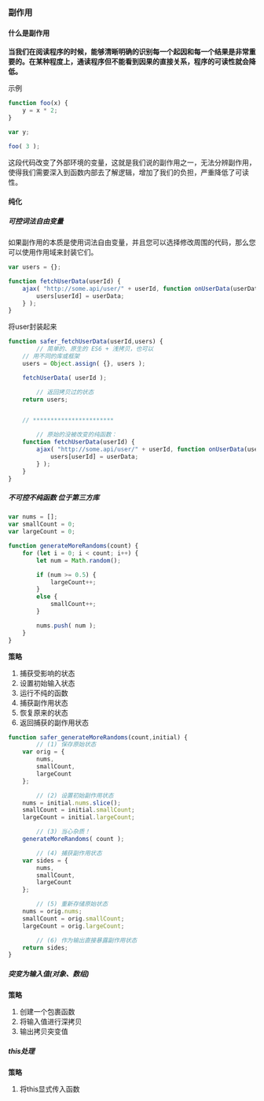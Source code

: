 ### 副作用

#### 什么是副作用
**当我们在阅读程序的时候，能够清晰明确的识别每一个起因和每一个结果是非常重要的。在某种程度上，通读程序但不能看到因果的直接关系，程序的可读性就会降低。**

示例
```js
function foo(x) {
    y = x * 2;
}

var y;

foo( 3 );
```

这段代码改变了外部环境的变量，这就是我们说的副作用之一，无法分辨副作用，使得我们需要深入到函数内部去了解逻辑，增加了我们的负担，严重降低了可读性。

#### 纯化

##### 可控词法自由变量
如果副作用的本质是使用词法自由变量，并且您可以选择修改周围的代码，那么您可以使用作用域来封装它们。
```js
var users = {};

function fetchUserData(userId) {
    ajax( "http://some.api/user/" + userId, function onUserData(userData){
        users[userId] = userData;
    } );
}

```
将user封装起来
```js
function safer_fetchUserData(userId,users) {
        // 简单的、原生的 ES6 + 浅拷贝，也可以
    // 用不同的库或框架
    users = Object.assign( {}, users );

    fetchUserData( userId );

        // 返回拷贝过的状态 
    return users;


    // ***********************

        // 原始的没被改变的纯函数：
    function fetchUserData(userId) {
        ajax( "http://some.api/user/" + userId, function onUserData(userData){
            users[userId] = userData;
        } );
    }
}
```

##### 不可控不纯函数 位于第三方库
```js
var nums = [];
var smallCount = 0;
var largeCount = 0;

function generateMoreRandoms(count) {
    for (let i = 0; i < count; i++) {
        let num = Math.random();

        if (num >= 0.5) {
            largeCount++;
        }
        else {
            smallCount++;
        }

        nums.push( num );
    }
}
```
**策略**
1. 捕获受影响的状态
2. 设置初始输入状态
3. 运行不纯的函数
4. 捕获副作用状态
5. 恢复原来的状态
6. 返回捕获的副作用状态

```js
function safer_generateMoreRandoms(count,initial) {
        // (1) 保存原始状态
    var orig = {
        nums,
        smallCount,
        largeCount
    };

        // (2) 设置初始副作用状态
    nums = initial.nums.slice();
    smallCount = initial.smallCount;
    largeCount = initial.largeCount;

        // (3) 当心杂质！
    generateMoreRandoms( count );

        // (4) 捕获副作用状态
    var sides = {
        nums,
        smallCount,
        largeCount
    };

        // (5) 重新存储原始状态
    nums = orig.nums;
    smallCount = orig.smallCount;
    largeCount = orig.largeCount;

        // (6) 作为输出直接暴露副作用状态
    return sides;
}
```

##### 突变为输入值(对象、数组)
**策略**
1. 创建一个包裹函数 
2. 将输入值进行深拷贝
3. 输出拷贝突变值

##### this处理
**策略**
1. 将this显式传入函数
